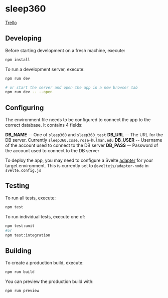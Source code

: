 # sleep360

[Trello](https://trello.com/b/znyUeNsl)

## Developing

Before starting development on a fresh machine, execute:

```bash
npm install
```

To run a development server, execute:

```bash
npm run dev

# or start the server and open the app in a new browser tab
npm run dev -- --open
```

## Configuring

The environment file needs to be configured to connect the app to the correct database. It contains 4 fields:

**DB_NAME** -- One of `sleep360` and `sleep360_test`
**DB_URL** -- The URL for the DB server. Currently `sleep360.csse.rose-hulman.edu`
**DB_USER** -- Username of the account used to connect to the DB server
**DB_PASS** -- Password of the account used to connect to the DB server

To deploy the app, you may need to configure a Svelte [adapter](https://kit.svelte.dev/docs/adapters) for your target environment. This is currently set to `@sveltejs/adapter-node` in `svelte.config.js`

## Testing

To run all tests, execute:

```bash
npm test
```

To run individual tests, execute one of:

```bash
npm test:unit
#or
npm test:integration
```

## Building

To create a production build, execute:

```bash
npm run build
```

You can preview the production build with:

```bash
npm run preview
```

